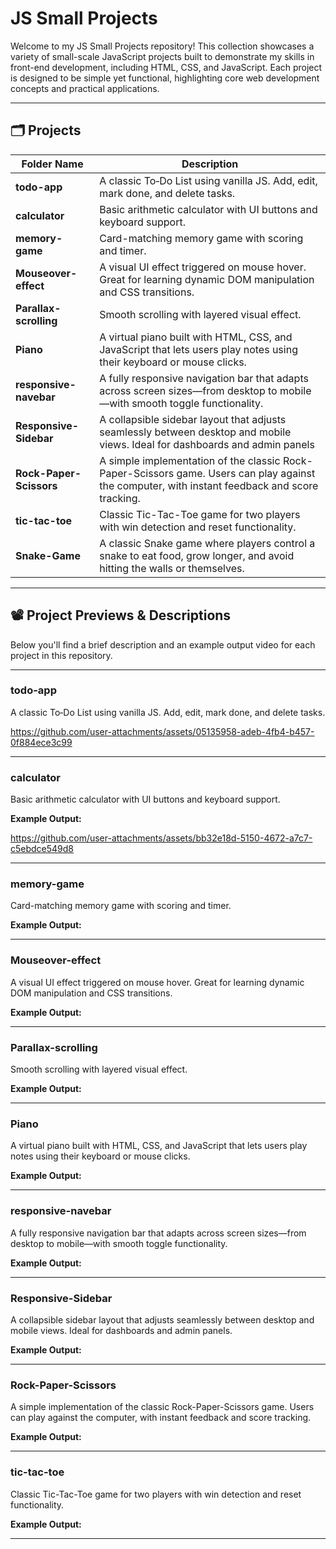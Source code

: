 # JS Small Projects

Welcome to my JS Small Projects repository! This collection showcases a variety of small-scale JavaScript projects built to demonstrate my skills in front-end development, including HTML, CSS, and JavaScript. 
Each project is designed to be simple yet functional, highlighting core web development concepts and practical applications.

---

## 🗂 Projects

| Folder Name            | Description                                                                 | 
|------------------------|-----------------------------------------------------------------------------|
| **todo-app**           | A classic To‑Do List using vanilla JS. Add, edit, mark done, and delete tasks. | 
| **calculator**         | Basic arithmetic calculator with UI buttons and keyboard support.            | 
| **memory-game**        | Card-matching memory game with scoring and timer.                            | 
| **Mouseover-effect**   | A visual UI effect triggered on mouse hover. Great for learning dynamic DOM manipulation and CSS transitions.|
| **Parallax-scrolling** | Smooth scrolling with layered visual effect.|
| **Piano**              | A virtual piano built with HTML, CSS, and JavaScript that lets users play notes using their keyboard or mouse clicks.|
| **responsive-navebar** |A fully responsive navigation bar that adapts across screen sizes—from desktop to mobile—with smooth toggle functionality.|
| **Responsive-Sidebar**   |A collapsible sidebar layout that adjusts seamlessly between desktop and mobile views. Ideal for dashboards and admin panels|
| **Rock-Paper-Scissors** | A simple implementation of the classic Rock-Paper-Scissors game. Users can play against the computer, with instant feedback and score tracking.|
| **tic-tac-toe**         | Classic Tic-Tac-Toe game for two players with win detection and reset functionality. |
| **Snake-Game**          |A classic Snake game where players control a snake to eat food, grow longer, and avoid hitting the walls or themselves.  |

---

## 📽️ Project Previews & Descriptions

Below you'll find a brief description and an example output video for each project in this repository.

---

### **todo-app**

A classic To‑Do List using vanilla JS. Add, edit, mark done, and delete tasks.

https://github.com/user-attachments/assets/05135958-adeb-4fb4-b457-0f884ece3c99


---

### **calculator**
Basic arithmetic calculator with UI buttons and keyboard support.

**Example Output:**  

https://github.com/user-attachments/assets/bb32e18d-5150-4672-a7c7-c5ebdce549d8

---

### **memory-game**
Card-matching memory game with scoring and timer.

**Example Output:**  


---

### **Mouseover-effect**
A visual UI effect triggered on mouse hover. Great for learning dynamic DOM manipulation and CSS transitions.

**Example Output:**  


---

### **Parallax-scrolling**
Smooth scrolling with layered visual effect.

**Example Output:**  


---

### **Piano**
A virtual piano built with HTML, CSS, and JavaScript that lets users play notes using their keyboard or mouse clicks.

**Example Output:**  


---

### **responsive-navebar**
A fully responsive navigation bar that adapts across screen sizes—from desktop to mobile—with smooth toggle functionality.

**Example Output:**  

---

### **Responsive-Sidebar**
A collapsible sidebar layout that adjusts seamlessly between desktop and mobile views. Ideal for dashboards and admin panels.

**Example Output:**  


---

### **Rock-Paper-Scissors**
A simple implementation of the classic Rock-Paper-Scissors game. Users can play against the computer, with instant feedback and score tracking.

**Example Output:**  


---

### **tic-tac-toe**
Classic Tic-Tac-Toe game for two players with win detection and reset functionality.

**Example Output:**  


---

